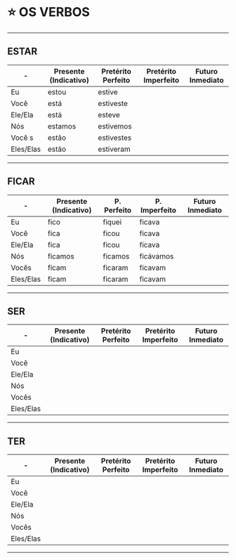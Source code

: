 # :star: OS VERBOS

---

## ESTAR

| - | Presente (Indicativo) | Pretérito Perfeito | Pretérito Imperfeito | Futuro Inmediato |
| - | --------------------- | ------------------ | -------------------- | ---------------- |
| Eu | estou | estive | | |
| Você  | está | estiveste | | |
| Ele/Ela | está  | esteve | | |
| Nós | estamos | estivemos | | |
| Você s | estão | estivestes  | | |
| Eles/Elas | estão | estiveram | | |

---

## FICAR

| - | Presente (Indicativo) | P. Perfeito | P.  Imperfeito | Futuro Inmediato |
| - | --------------------- | ----------- | -------------- | --------------- |
| Eu | fico | fiquei | ficava | |
| Você | fica | ficou | ficava | |
| Ele/Ela | fica | ficou | ficava | |
| Nós | ficamos | ficamos | ficávamos | |
| Vocês | ficam | ficaram | ficavam | |
| Eles/Elas | ficam | ficaram | ficavam | |

---

## SER

| - | Presente (Indicativo) | Pretérito Perfeito | Pretérito Imperfeito | Futuro Inmediato |
| - | --------------------- | ------------------ | -------------------- | ---------------- |
| Eu | | | | |
| Você | |  |  | |
| Ele/Ela | |  | | |
| Nós | |  | | |
| Vocês | |  | | |
| Eles/Elas | | | | |

---

## TER

| - | Presente (Indicativo) | Pretérito Perfeito | Pretérito Imperfeito | Futuro Inmediato |
| - | --------------------- | ------------------ | -------------------- | ---------------- |
| Eu | | | | |
| Você | |  | | |
| Ele/Ela | | | | |
| Nós | |  | | |
| Vocês | |  | | |
| Eles/Elas | | | | |

---
